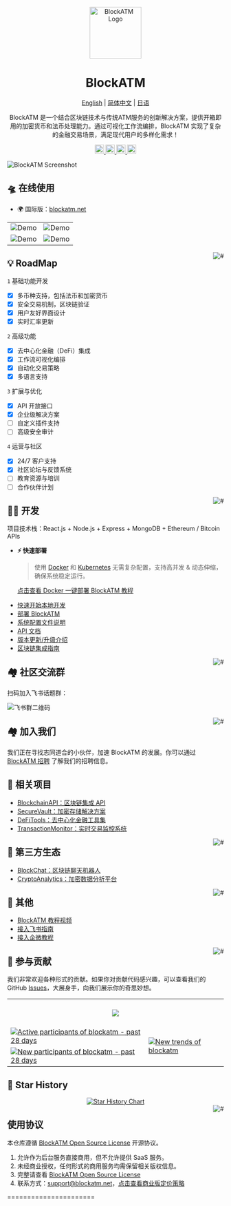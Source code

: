 <div align="center">

<a href="https://blockatm.net/"><img src="/.github/imgs/logo.svg" width="120" height="120" alt="BlockATM Logo"></a>

# BlockATM

<p align="center">
  <a href="./README_en.md">English</a> |
  <a href="./README.md">简体中文</a> |
  <a href="./README_ja.md">日语</a>
</p>

BlockATM 是一个结合区块链技术与传统ATM服务的创新解决方案，提供开箱即用的加密货币和法币处理能力。通过可视化工作流编排，BlockATM 实现了复杂的金融交易场景，满足现代用户的多样化需求！

</div>

<p align="center">
  <a href="https://blockatm.net/">
    <img height="21" src="https://img.shields.io/badge/在线使用-d4eaf7?style=flat-square&logo=spoj&logoColor=7d09f1" alt="cloud">
  </a>
  <a href="https://doc.blockatm.net/docs/intro">
    <img height="21" src="https://img.shields.io/badge/相关文档-7d09f1?style=flat-square" alt="document">
  </a>
  <a href="https://doc.blockatm.net/docs/development">
    <img height="21" src="https://img.shields.io/badge/本地开发-%23d4eaf7?style=flat-square&logo=xcode&logoColor=7d09f1" alt="development">
  </a>
  <a href="/#-%E7%9B%B8%E5%85%B3%E9%A1%B9%E7%9B%AE">
    <img height="21" src="https://img.shields.io/badge/相关项目-7d09f1?style=flat-square" alt="project">
  </a>
</p>

![BlockATM Screenshot](https://github.com/labring/FastGPT/assets/15308462/7d3a38df-eb0e-4388-9250-2409bd33f6d4)

## 🛸 在线使用

- 🌍 国际版：[blockatm.net](https://blockatm.net/)

|                                    |                                    |
| ---------------------------------- | ---------------------------------- |
| ![Demo](./.github/imgs/intro1.png) | ![Demo](./.github/imgs/intro2.png) |
| ![Demo](./.github/imgs/intro3.png) | ![Demo](./.github/imgs/intro4.png) |

<a href="#readme">
    <img src="https://img.shields.io/badge/-返回顶部-7d09f1.svg" alt="#" align="right">
</a>

## 💡 RoadMap

`1` 基础功能开发
   - [x] 多币种支持，包括法币和加密货币
   - [x] 安全交易机制，区块链验证
   - [x] 用户友好界面设计
   - [x] 实时汇率更新

`2` 高级功能
   - [x] 去中心化金融（DeFi）集成
   - [x] 工作流可视化编排
   - [x] 自动化交易策略
   - [x] 多语言支持

`3` 扩展与优化
   - [x] API 开放接口
   - [x] 企业级解决方案
   - [ ] 自定义插件支持
   - [ ] 高级安全审计

`4` 运营与社区
   - [x] 24/7 客户支持
   - [x] 社区论坛与反馈系统
   - [ ] 教育资源与培训
   - [ ] 合作伙伴计划

<a href="#readme">
    <img src="https://img.shields.io/badge/-返回顶部-7d09f1.svg" alt="#" align="right">
</a>

## 👨‍💻 开发

项目技术栈：React.js + Node.js + Express + MongoDB + Ethereum / Bitcoin APIs

- **⚡ 快速部署**

  > 使用 [Docker](https://www.docker.com/) 和 [Kubernetes](https://kubernetes.io/) 无需复杂配置，支持高并发 & 动态伸缩，确保系统稳定运行。

  [点击查看 Docker 一键部署 BlockATM 教程](https://doc.blockatm.net/docs/development/docker/)

* [快速开始本地开发](https://doc.blockatm.net/docs/development/intro/)
* [部署 BlockATM](https://doc.blockatm.net/docs/development/deploy/)
* [系统配置文件说明](https://doc.blockatm.net/docs/development/configuration/)
* [API 文档](https://doc.blockatm.net/docs/development/api/)
* [版本更新/升级介绍](https://doc.blockatm.net/docs/development/upgrading/)
* [区块链集成指南](https://doc.blockatm.net/docs/development/blockchain-integration/)

<a href="#readme">
    <img src="https://img.shields.io/badge/-返回顶部-7d09f1.svg" alt="#" align="right">
</a>

## 🏘️ 社区交流群

扫码加入飞书话题群：

![飞书群二维码](https://oss.blockatm.net/imgs/feishu_group.png)

<a href="#readme">
    <img src="https://img.shields.io/badge/-返回顶部-7d09f1.svg" alt="#" align="right">
</a>

## 🏘️ 加入我们

我们正在寻找志同道合的小伙伴，加速 BlockATM 的发展。你可以通过 [BlockATM 招聘](https://blockatm.net/careers) 了解我们的招聘信息。

## 💪 相关项目

- [BlockchainAPI：区块链集成 API](https://github.com/blockatm/BlockchainAPI)
- [SecureVault：加密存储解决方案](https://github.com/blockatm/SecureVault)
- [DeFiTools：去中心化金融工具集](https://github.com/blockatm/DeFiTools)
- [TransactionMonitor：实时交易监控系统](https://github.com/blockatm/TransactionMonitor)

<a href="#readme">
    <img src="https://img.shields.io/badge/-返回顶部-7d09f1.svg" alt="#" align="right">
</a>

## 🌿 第三方生态

- [BlockChat：区块链聊天机器人](https://github.com/blockatm/BlockChat)
- [CryptoAnalytics：加密数据分析平台](https://github.com/blockatm/CryptoAnalytics)

<a href="#readme">
    <img src="https://img.shields.io/badge/-返回顶部-7d09f1.svg" alt="#" align="right">
</a>

## 👀 其他

- [BlockATM 教程视频](https://www.bilibili.com/video/BVxxxxxxx)
- [接入飞书指南](https://www.bilibili.com/video/BVxxxxxxx)
- [接入企微教程](https://www.bilibili.com/video/BVxxxxxxx)

<a href="#readme">
    <img src="https://img.shields.io/badge/-返回顶部-7d09f1.svg" alt="#" align="right">
</a>

## 🤝 参与贡献

我们非常欢迎各种形式的贡献。如果你对贡献代码感兴趣，可以查看我们的 GitHub [Issues](https://github.com/blockatm/BlockATM/issues?q=is%3Aissue+is%3Aopen+sort%3Aupdated-desc)，大展身手，向我们展示你的奇思妙想。

<a href="https://github.com/blockatm/BlockATM/graphs/contributors" target="_blank">
  <table>
    <tr>
      <th colspan="2">
        <br><img src="https://contrib.rocks/image?repo=blockatm/BlockATM"><br><br>
      </th>
    </tr>
    <tr>
      <td>
        <picture>
          <source media="(prefers-color-scheme: dark)" srcset="https://next.ossinsight.io/widgets/official/compose-org-active-contributors/thumbnail.png?activity=active&period=past_28_days&owner_id=123456789&repo_ids=987654321&image_size=2x3&color_scheme=dark">
          <img alt="Active participants of blockatm - past 28 days" src="https://next.ossinsight.io/widgets/official/compose-org-active-contributors/thumbnail.png?activity=active&period=past_28_days&owner_id=123456789&repo_ids=987654321&image_size=2x3&color_scheme=light">
        </picture>
      </td>
      <td rowspan="2">
        <picture>
          <source media="(prefers-color-scheme: dark)" srcset="https://next.ossinsight.io/widgets/official/compose-org-participants-growth/thumbnail.png?activity=new&period=past_28_days&owner_id=123456789&repo_ids=987654321&image_size=4x7&color_scheme=dark">
          <img alt="New trends of blockatm" src="https://next.ossinsight.io/widgets/official/compose-org-participants-growth/thumbnail.png?activity=new&period=past_28_days&owner_id=123456789&repo_ids=987654321&image_size=4x7&color_scheme=light">
        </picture>
      </td>
    </tr>
    <tr>
      <td>
        <picture>
          <source media="(prefers-color-scheme: dark)" srcset="https://next.ossinsight.io/widgets/official/compose-org-active-contributors/thumbnail.png?activity=new&period=past_28_days&owner_id=123456789&repo_ids=987654321&image_size=2x3&color_scheme=dark">
          <img alt="New participants of blockatm - past 28 days" src="https://next.ossinsight.io/widgets/official/compose-org-active-contributors/thumbnail.png?activity=new&period=past_28_days&owner_id=123456789&repo_ids=987654321&image_size=2x3&color_scheme=light">
        </picture>
      </td>
    </tr>
  </table>
</a>

## 🌟 Star History

<a href="https://github.com/blockatm/BlockATM/stargazers" target="_blank" style="display: block" align="center">
  <picture>
    <source media="(prefers-color-scheme: dark)" srcset="https://api.star-history.com/svg?repos=blockatm/BlockATM&type=Date&theme=dark" />
    <source media="(prefers-color-scheme: light)" srcset="https://api.star-history.com/svg?repos=blockatm/BlockATM&type=Date" />
    <img alt="Star History Chart" src="https://api.star-history.com/svg?repos=blockatm/BlockATM&type=Date" />
  </picture>
</a>

<a href="#readme">
    <img src="https://img.shields.io/badge/-返回顶部-7d09f1.svg" alt="#" align="right">
</a>

## 使用协议

本仓库遵循 [BlockATM Open Source License](./LICENSE) 开源协议。

1. 允许作为后台服务直接商用，但不允许提供 SaaS 服务。
2. 未经商业授权，任何形式的商用服务均需保留相关版权信息。
3. 完整请查看 [BlockATM Open Source License](./LICENSE)
4. 联系方式：support@blockatm.net，[点击查看商业版定价策略](https://doc.blockatm.net/docs/commercial)

======================
